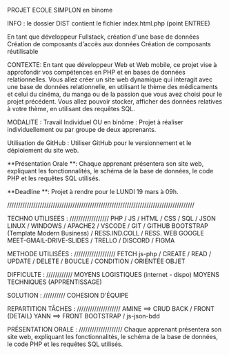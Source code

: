 PROJET ECOLE SIMPLON en binome 

INFO : le dossier DIST contient le fichier index.html.php (point ENTREE)


En tant que développeur Fullstack, création d'une base de données Création de composants d'accès aux données Création de composants réutilisable

CONTEXTE:
En tant que développeur Web et Web mobile, ce projet vise à approfondir vos compétences en PHP et en bases de données relationnelles. Vous allez créer un site web dynamique qui interagit avec une base de données relationnelle, en utilisant le thème des médicaments et celui du cinéma, du manga ou de la passion que vous avez choisi pour le projet précédent. Vous allez pouvoir stocker, afficher des données relatives à votre thème, en utilisant des requêtes SQL.

MODALITE : 
Travail Individuel OU en binôme : Projet à réaliser individuellement ou par groupe de deux apprenants.

Utilisation de GitHub : Utiliser GitHub pour le versionnement et le déploiement du site web.

**Présentation Orale **: Chaque apprenant présentera son site web, expliquant les fonctionnalités, le schéma de la base de données, le code PHP et les requêtes SQL utilisés.

**Deadline **: Projet à rendre pour le LUNDI 19 mars à 09h.

//////////////////////////////////////////////////////////////////////////////////////

TECHNO UTILISEES : 
//////////////////
PHP / JS / HTML / CSS / SQL / JSON
LINUX / WINDOWS / APACHE2 / VSCODE / GIT / GITHUB 
BOOTSTRAP (Template Modern Business) / RESS.IND.COLL / RESS. WEB
GOOGLE MEET-GMAIL-DRIVE-SLIDES / TRELLO / DISCORD / FIGMA 

METHODE UTILISÉES :
///////////////////
FETCH js-php / CREATE / READ / UPDATE / DELETE / BOUCLE / CONDITION / ORIENTÉE OBJET 

DIFFICULTE : 
////////////
MOYENS LOGISTIQUES  (internet - dispo)
MOYENS TECHNIQUES (APPRENTISSAGE)

SOLUTION :
//////////
COHESION D'ÉQUIPE

REPARTITION TÂCHES :
////////////////////
AMINE ==> CRUD BACK / FRONT (DETAIL)
YANN ==> FRONT BOOTSTRAP / js-json-bdd

PRÉSENTATION ORALE :
////////////////////
Chaque apprenant présentera son site web, expliquant les fonctionnalités, le schéma de la base de données, le code PHP et les requêtes SQL utilisés.